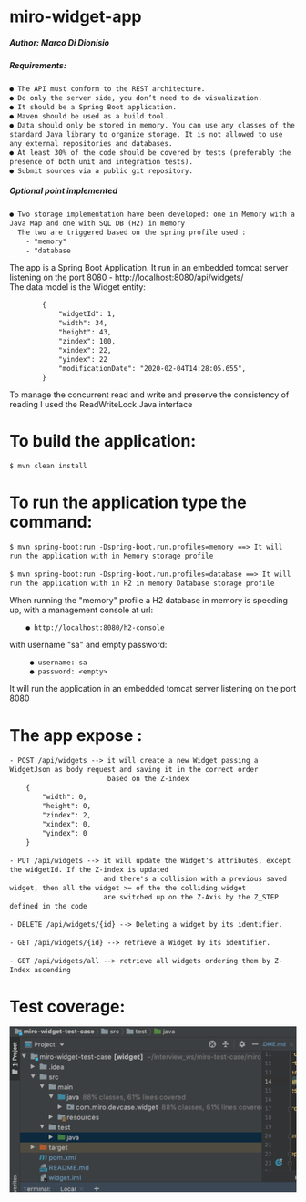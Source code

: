 # miro-widget-app

##### Author: Marco Di Dionisio

##### Requirements:


    ● The API must conform to the REST architecture. 
    ● Do only the server side, you don’t need to do visualization. 
    ● It should be a Spring Boot application. 
    ● Maven should be used as a build tool. 
    ● Data should only be stored in memory. You can use any classes of the standard Java library to organize storage. It is not allowed to use any external repositories and databases. 
    ● At least 30% of the code should be covered by tests (preferably the presence of both unit and integration tests). 
    ● Submit sources via a public git repository. 

##### Optional point implemented
    ● Two storage implementation have been developed: one in Memory with a Java Map and one with SQL DB (H2) in memory
      The two are triggered based on the spring profile used :
        - "memory"
        - "database 
 
The app is a Spring Boot Application. It run in an embedded tomcat server listening on the port 8080
    -  http://localhost:8080/api/widgets/     
The data model is the Widget entity: 
            
            {
                "widgetId": 1,
                "width": 34,
                "height": 43,
                "zindex": 100,
                "xindex": 22,
                "yindex": 22
                "modificationDate": "2020-02-04T14:28:05.655",
            }
            
 To manage the concurrent read and write and preserve the consistency of reading I used the ReadWriteLock Java interface
            
# To build the application:
    $ mvn clean install
            
# To run the application type the command:
    $ mvn spring-boot:run -Dspring-boot.run.profiles=memory ==> It will run the application with in Memory storage profile
    
    $ mvn spring-boot:run -Dspring-boot.run.profiles=database ==> It will run the application with in H2 in memory Database storage profile
       
When running the "memory" profile a H2 database in memory is speeding up, with a management console at url:
        
        ● http://localhost:8080/h2-console
        
with username "sa" and empty password: 

         ● username: sa
         ● password: <empty>
  
  It will run the application in an embedded tomcat server listening on the port 8080

# The app expose :

    - POST /api/widgets --> it will create a new Widget passing a WidgetJson as body request and saving it in the correct order 
                            based on the Z-index 
        {
            "width": 0,
            "height": 0,
            "zindex": 2,
            "xindex": 0,
            "yindex": 0
        }
        
    - PUT /api/widgets --> it will update the Widget's attributes, except the widgetId. If the Z-index is updated
                           and there's a collision with a previous saved widget, then all the widget >= of the the colliding widget
                           are switched up on the Z-Axis by the Z_STEP defined in the code 
                           
    - DELETE /api/widgets/{id} --> Deleting a widget by its identifier. 
    
    - GET /api/widgets/{id} --> retrieve a Widget by its identifier.
    
    - GET /api/widgets/all --> retrieve all widgets ordering them by Z-Index ascending
    
# Test coverage:
![Test Coverage](coverage.png)
    


